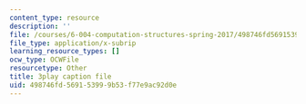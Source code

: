 ```yaml
---
content_type: resource
description: ''
file: /courses/6-004-computation-structures-spring-2017/498746fd569153999b53f77e9ac92d0e_gxU2Eo3oBPg.vtt
file_type: application/x-subrip
learning_resource_types: []
ocw_type: OCWFile
resourcetype: Other
title: 3play caption file
uid: 498746fd-5691-5399-9b53-f77e9ac92d0e
---
```

